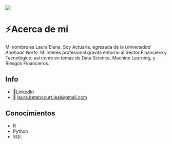 
<!--
**LaurieBetancourt/LaurieBetancourt** is a ✨ _special_ ✨ repository because its `README.md` (this file) appears on your GitHub profile.

Here are some ideas to get you started:

- 🔭 I’m currently working on ...
- 🌱 I’m currently learning ...
- 👯 I’m looking to collaborate on ...
- 🤔 I’m looking for help with ...
- 💬 Ask me about ...
- 📫 How to reach me: ...
- 😄 Pronouns: ...
- ⚡ Fun fact: ...
-->

![](https://media-exp1.licdn.com/dms/image/D5616AQFzaE1kqgOMYQ/profile-displaybackgroundimage-shrink_350_1400/0/1662532305044?e=1668038400&v=beta&t=1Yx6lq72PYPQdZbdFD1iOXa6-e9mv09vpzNftV1aFA4)

# ⚡Acerca de mi 

Mi nombre es Laura Elena. Soy Actuaria, egresada de la 
*Universidad Anáhuac Norte*. Mi interés profesional gravita 
entorno al Sector Financiero y Tecnológico, así como en 
temas de Data Science, Machine Learning, y Riesgos Financieros.



## Info

- 💼[LinkedIn](https://www.linkedin.com/in/lauraebetancourtleal)
- 📧 laura.betancourt.leal@gmail.com 

## Conocimientos

- R
- Python
- SQL

